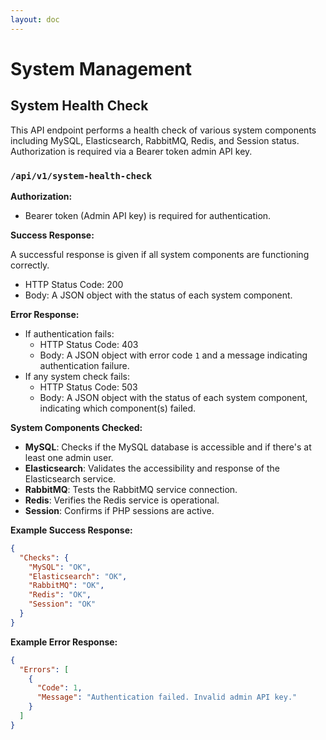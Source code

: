 ```yaml
---
layout: doc
---
```


# System Management

## System Health Check

This API endpoint performs a health check of various system components including MySQL, Elasticsearch, RabbitMQ, Redis,
and Session status. Authorization is required via a Bearer token admin API key.

### <Badge type="info" text="GET" /> `/api/v1/system-health-check`

**Authorization:**

- Bearer token (Admin API key) is required for authentication.

**Success Response:**

A successful response is given if all system components are functioning correctly.

- HTTP Status Code: 200
- Body: A JSON object with the status of each system component.

**Error Response:**

- If authentication fails:
    - HTTP Status Code: 403
    - Body: A JSON object with error code `1` and a message indicating authentication failure.
- If any system check fails:
    - HTTP Status Code: 503
    - Body: A JSON object with the status of each system component, indicating which component(s) failed.

**System Components Checked:**

- **MySQL**: Checks if the MySQL database is accessible and if there's at least one admin user.
- **Elasticsearch**: Validates the accessibility and response of the Elasticsearch service.
- **RabbitMQ**: Tests the RabbitMQ service connection.
- **Redis**: Verifies the Redis service is operational.
- **Session**: Confirms if PHP sessions are active.

**Example Success Response:**

```json
{
  "Checks": {
    "MySQL": "OK",
    "Elasticsearch": "OK",
    "RabbitMQ": "OK",
    "Redis": "OK",
    "Session": "OK"
  }
}
```

**Example Error Response:**

```json
{
  "Errors": [
    {
      "Code": 1,
      "Message": "Authentication failed. Invalid admin API key."
    }
  ]
}
```


